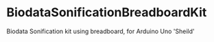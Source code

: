 # BiodataSonificationBreadboardKit
Biodata Sonification kit using breadboard, for Arduino Uno 'Sheild'
